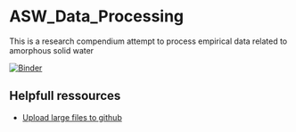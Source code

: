 # ASW_Data_Processing
This is a research compendium attempt to process empirical data related to amorphous solid water

[![Binder](https://mybinder.org/badge_logo.svg)](https://mybinder.org/v2/gh/Deugz/ASW_Data_Processing/HEAD?labpath=Data_Analysis_Binder.ipynb)

## Helpfull ressources

- <a href="https://medium.com/linkit-intecs/how-to-upload-large-files-to-github-repository-2b1e03723d2" target="_blank">Upload large files to github</a>


